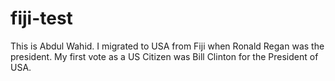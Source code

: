 # fiji-test
This is Abdul Wahid. I migrated to USA from Fiji when Ronald Regan was the president. My first vote as a US Citizen was Bill Clinton for the President of USA.
